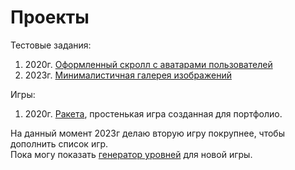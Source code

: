 # Проекты
Тестовые задания:<br/>
1) 2020г. [Оформленный скролл с аватарами пользователей](https://lichinkakote.github.io/PipBoyScroll/)<br/>
2) 2023г. [Минималистичная галерея изображений](https://github.com/LichinkaKote/Scroll_Gallery)<br/>

Игры:
1) 2020г. [Ракета](https://github.com/LichinkaKote/RocketGameWebGL/), простенькая игра созданная для портфолио.

На данный момент 2023г делаю вторую игру покрупнее, чтобы дополнить список игр.<br/>
Пока могу показать [генератор уровней](https://lichinkakote.github.io/GeneratorWFC/) для новой игры.<br/>
